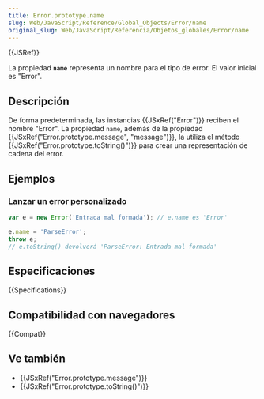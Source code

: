```yaml
---
title: Error.prototype.name
slug: Web/JavaScript/Reference/Global_Objects/Error/name
original_slug: Web/JavaScript/Referencia/Objetos_globales/Error/name
---
```


{{JSRef}}

La propiedad **`name`** representa un nombre para el tipo de error. El valor inicial es "Error".

## Descripción

De forma predeterminada, las instancias {{JSxRef("Error")}} reciben el nombre "Error". La propiedad `name`, además de la propiedad {{JSxRef("Error.prototype.message", "message")}}, la utiliza el método {{JSxRef("Error.prototype.toString()")}} para crear una representación de cadena del error.

## Ejemplos

### Lanzar un error personalizado

```js
var e = new Error('Entrada mal formada'); // e.name es 'Error'

e.name = 'ParseError';
throw e;
// e.toString() devolverá 'ParseError: Entrada mal formada'
```

## Especificaciones

{{Specifications}}

## Compatibilidad con navegadores

{{Compat}}

## Ve también

- {{JSxRef("Error.prototype.message")}}
- {{JSxRef("Error.prototype.toString()")}}
